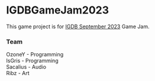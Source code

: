 # IGDBGameJam2023
This game project is for [IGDB September 2023](https://itch.io/jam/igdb-beginners-jam-sept-2023) Game Jam.

### Team
OzoneY - Programming <br>
IsGris - Programming <br>
Sacalius - Audio <br>
Ribz - Art
